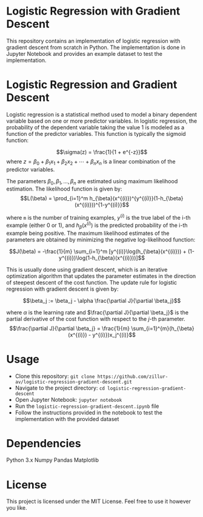 # Logistic Regression with Gradient Descent
This repository contains an implementation of logistic regression with gradient descent from scratch in Python. The implementation is done in Jupyter Notebook and provides an example dataset to test the implementation.

# Logistic Regression and Gradient Descent
Logistic regression is a statistical method used to model a binary dependent variable based on one or more predictor variables. In logistic regression, the probability of the dependent variable taking the value 1 is modeled as a function of the predictor variables. This function is typically the sigmoid function:

 $$\sigma(z) = \frac{1}{1 + e^{-z}}$$
where $z = \beta_0 + \beta_1 x_1 + \beta_2 x_2 + \cdots + \beta_n x_n$ is a linear combination of the predictor variables.

The parameters $\beta_0, \beta_1, \ldots, \beta_n$ are estimated using maximum likelihood estimation. The likelihood function is given by:
$$L(\beta) = \prod_{i=1}^m h_{\beta}(x^{(i)})^{y^{(i)}}(1-h_{\beta}(x^{(i)}))^{1-y^{(i)}}$$
 
where `m` is the number of training examples, $y^{(i)}$ is the true label of the i-th example (either 0 or 1), and $h_{\beta}(x^{(i)})$ is the predicted probability of the i-th example being positive.
The maximum likelihood estimates of the parameters are obtained by minimizing the negative log-likelihood function:

$$J(\beta) = -\frac{1}{m} \sum_{i=1}^m [y^{(i)}\log(h_{\beta}(x^{(i)})) + (1-y^{(i)})\log(1-h_{\beta}(x^{(i)}))]$$

This is usually done using gradient descent, which is an iterative optimization algorithm that updates the parameter estimates in the direction of steepest descent of the cost function. The update rule for logistic regression with gradient descent is given by:

$$\beta_j := \beta_j - \alpha \frac{\partial J}{\partial \beta_j}$$

where $\alpha$ is the learning rate and $\frac{\partial J}{\partial \beta_j}$ is the partial derivative of the cost function with respect to the $j$-th parameter.
$$\frac{\partial J}{\partial \beta_j} = \frac{1}{m} \sum_{i=1}^{m}(h_{\beta}(x^{(i)}) - y^{(i)})x_j^{(i)}$$

# Usage
* Clone this repository: ```git clone https://github.com/zillur-av/logistic-regression-gradient-descent.git```
* Navigate to the project directory: ```cd logistic-regression-gradient-descent```
* Open Jupyter Notebook: ```jupyter notebook```
* Run the ```logistic-regression-gradient-descent.ipynb``` file
* Follow the instructions provided in the notebook to test the implementation with the provided dataset

# Dependencies
Python 3.x
Numpy
Pandas
Matplotlib

# License
This project is licensed under the MIT License. Feel free to use it however you like.
